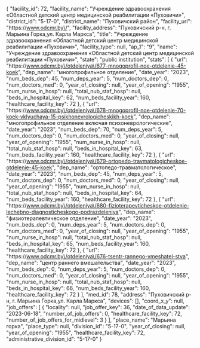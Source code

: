 {
    "facility_id": 72,
    "facility_name": "Учреждение здравоохранения «Областной детский центр медицинской реабилитации «Пуховичи»",
    "district_id": "5-17-0",
    "district_name": "Пуховичский район",
    "facility_url": "https:\/\/www.odcmr.by\/",
    "facility_address": "Пуховичский р-н, г. Марьина Горка,ул. Карла Маркса",
    "title": "Учреждение здравоохранения «Областной детский центр медицинской реабилитации «Пуховичи»",
    "facility_type": null,
    "ap_1": "9",
    "name": "Учреждение здравоохранения «Областной детский центр медицинской реабилитации «Пуховичи»",
    "state": "public institution",
    "stats": [
        {
            "url": "https:\/\/www.odcmr.by\/otdeleniya\/677-mnogoprofil-noe-otdelenie-45-koek",
            "dep_name": "многопрофильное отделение",
            "date_year": "2023",
            "num_beds_dep": 45,
            "num_deps_year": 5,
            "num_doctors_dep": 0,
            "num_doctors_med": 0,
            "year_of_closing": null,
            "year_of_opening": "1955",
            "num_nurse_in_hosp": null,
            "total_nub_staf_hosp": null,
            "beds_in_hospital_key": 62,
            "num_beds_facility_year": 160,
            "healthcare_facility_key": 72
        },
        {
            "url": "https:\/\/www.odcmr.by\/otdeleniya\/678-mnogoprofil-noe-otdelenie-70-koek-vklyuchaya-15-psikhonevrologicheskikh-koek",
            "dep_name": "многопрофильное отделение включая психоневрологические",
            "date_year": "2023",
            "num_beds_dep": 70,
            "num_deps_year": 5,
            "num_doctors_dep": 0,
            "num_doctors_med": 0,
            "year_of_closing": null,
            "year_of_opening": "1955",
            "num_nurse_in_hosp": null,
            "total_nub_staf_hosp": null,
            "beds_in_hospital_key": 63,
            "num_beds_facility_year": 160,
            "healthcare_facility_key": 72
        },
        {
            "url": "https:\/\/www.odcmr.by\/otdeleniya\/679-ortopedo-travmatologicheskoe-otdelenie-45-koek",
            "dep_name": "ортопедо-травматологическое",
            "date_year": "2023",
            "num_beds_dep": 45,
            "num_deps_year": 5,
            "num_doctors_dep": 0,
            "num_doctors_med": 0,
            "year_of_closing": null,
            "year_of_opening": "1955",
            "num_nurse_in_hosp": null,
            "total_nub_staf_hosp": null,
            "beds_in_hospital_key": 64,
            "num_beds_facility_year": 160,
            "healthcare_facility_key": 72
        },
        {
            "url": "https:\/\/www.odcmr.by\/otdeleniya\/680-fizioterapevticheskoe-otdelenie-lechebno-diagnosticheskogo-podrazdeleniya",
            "dep_name": "физиотерапевтическое отделение",
            "date_year": "2023",
            "num_beds_dep": 0,
            "num_deps_year": 5,
            "num_doctors_dep": 0,
            "num_doctors_med": 0,
            "year_of_closing": null,
            "year_of_opening": "1955",
            "num_nurse_in_hosp": null,
            "total_nub_staf_hosp": null,
            "beds_in_hospital_key": 65,
            "num_beds_facility_year": 160,
            "healthcare_facility_key": 72
        },
        {
            "url": "https:\/\/www.odcmr.by\/otdeleniya\/676-tsentr-rannego-vmeshatel-stva",
            "dep_name": "центр раннего вмешательства",
            "date_year": "2023",
            "num_beds_dep": 0,
            "num_deps_year": 5,
            "num_doctors_dep": 0,
            "num_doctors_med": 0,
            "year_of_closing": null,
            "year_of_opening": "1955",
            "num_nurse_in_hosp": null,
            "total_nub_staf_hosp": null,
            "beds_in_hospital_key": 66,
            "num_beds_facility_year": 160,
            "healthcare_facility_key": 72
        }
    ],
    "med_id": 78,
    "address": "Пуховичский р-н, г. Марьина Горка,ул. Карла Маркса",
    "devices": [],
    "coord_x_y": null,
    "job_offers": [
        {
            "locality": null,
            "job_offer_key": 36,
            "date_of_data_update": "2023-06-18",
            "number_of_job_offers": 0,
            "healthcare_facility_key": 72,
            "number_of_job_offers_for_midlevel": 3
        }
    ],
    "place_name": "Марьина горка",
    "place_type": null,
    "division_id": "5-17-0",
    "year_of_closing": null,
    "year_of_opening": "1955",
    "healthcare_facility_key": 72,
    "administrative_division_id": "5-17-0"
}